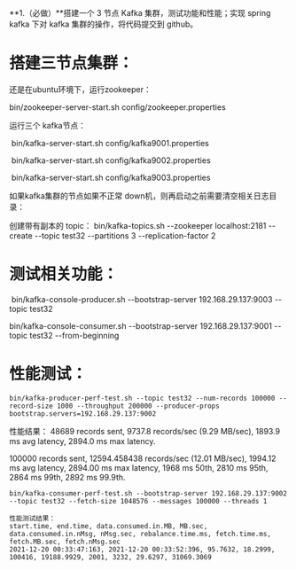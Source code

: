 **1.（必做）**搭建一个 3 节点 Kafka 集群，测试功能和性能；实现 spring kafka 下对 kafka 集群的操作，将代码提交到 github。

# 搭建三节点集群：

还是在ubuntu环境下，运行zookeeper：

bin/zookeeper-server-start.sh config/zookeeper.properties

运行三个 kafka节点：

 bin/kafka-server-start.sh config/kafka9001.properties

 bin/kafka-server-start.sh config/kafka9002.properties

 bin/kafka-server-start.sh config/kafka9003.properties

如果kafka集群的节点如果不正常 down机，则再启动之前需要清空相关日志目录：

创建带有副本的 topic： bin/kafka-topics.sh --zookeeper localhost:2181 --create --topic test32 --partitions 3 --replication-factor 2

# 
# 

# 测试相关功能：

 bin/kafka-console-producer.sh --bootstrap-server 192.168.29.137:9003 --topic test32

bin/kafka-console-consumer.sh --bootstrap-server 192.168.29.137:9001 --topic test32 --from-beginning

# 性能测试：

```plain
bin/kafka-producer-perf-test.sh --topic test32 --num-records 100000 --record-size 1000 --throughput 200000 --producer-props bootstrap.servers=192.168.29.137:9002
```
性能结果：
48689 records sent, 9737.8 records/sec (9.29 MB/sec), 1893.9 ms avg latency, 2894.0 ms max latency.

100000 records sent, 12594.458438 records/sec (12.01 MB/sec), 1994.12 ms avg latency, 2894.00 ms max latency, 1968 ms 50th, 2810 ms 95th, 2864 ms 99th, 2892 ms 99.9th.


```plain
bin/kafka-consumer-perf-test.sh --bootstrap-server 192.168.29.137:9002 --topic test32 --fetch-size 1048576 --messages 100000 --threads 1

性能测试结果：
start.time, end.time, data.consumed.in.MB, MB.sec, data.consumed.in.nMsg, nMsg.sec, rebalance.time.ms, fetch.time.ms, fetch.MB.sec, fetch.nMsg.sec
2021-12-20 00:33:47:163, 2021-12-20 00:33:52:396, 95.7632, 18.2999, 100416, 19188.9929, 2001, 3232, 29.6297, 31069.3069
```
